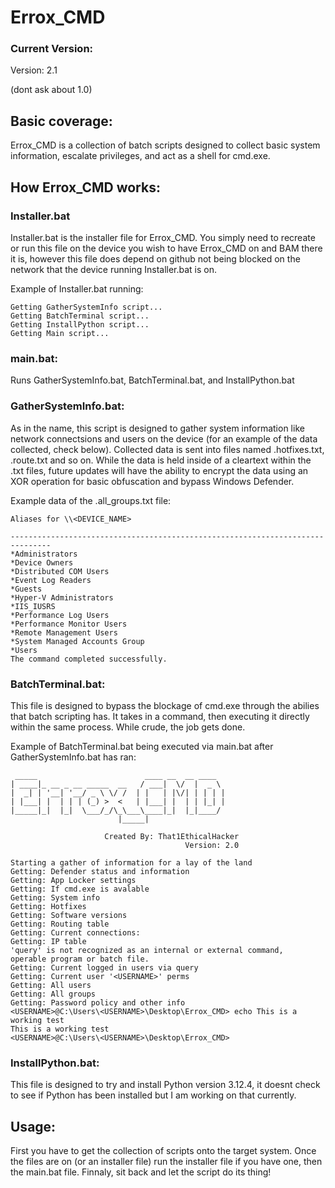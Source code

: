 # Errox_CMD

### Current Version:

Version: 2.1

(dont ask about 1.0)

## Basic coverage:

Errox_CMD is a collection of batch scripts designed to collect basic system information, escalate privileges, and act as a shell for cmd.exe.

## How Errox_CMD works:

### Installer.bat

  Installer.bat is the installer file for Errox_CMD. You simply need to recreate or run this file on the device you wish to have Errox_CMD on and BAM there it is, however this file does depend on github not being blocked on the network that the device running Installer.bat is on.
  
  Example of Installer.bat running:
  
    Getting GatherSystemInfo script...
    Getting BatchTerminal script...
    Getting InstallPython script...
    Getting Main script...               

### main.bat:
  
  Runs GatherSystemInfo.bat, BatchTerminal.bat, and InstallPython.bat
  
### GatherSystemInfo.bat:
  As in the name, this script is designed to gather system information like network connectsions and users on the device (for an example of the data collected, check below). Collected data is sent into files named .hotfixes.txt, .route.txt and so on. While the data is held inside of a cleartext within the .txt files, future updates will have the ability to encrypt the data using an XOR operation for basic obfuscation and bypass Windows Defender.

  Example data of the .all_groups.txt file:

    Aliases for \\<DEVICE_NAME>

    -------------------------------------------------------------------------------
    *Administrators
    *Device Owners
    *Distributed COM Users
    *Event Log Readers
    *Guests
    *Hyper-V Administrators
    *IIS_IUSRS
    *Performance Log Users
    *Performance Monitor Users
    *Remote Management Users
    *System Managed Accounts Group
    *Users
    The command completed successfully.

### BatchTerminal.bat:
  
  This file is designed to bypass the blockage of cmd.exe through the abilies that batch scripting has. It takes in a command, then executing it directly within the same process. While crude, the job gets done.

  Example of BatchTerminal.bat being executed via main.bat after GatherSystemInfo.bat has ran:

     _____                        ____ __  __ ____
    | ____|_ __ _ __ _____  __   / ___|  \/  |  _ \
    |  _| | '__| '__/ _ \ \/ /  | |   | |\/| | | | |
    | |___| |  | | | (_) >  <   | |___| |  | | |_| |
    |_____|_|  |_|  \___/_/\_\___\____|_|  |_|____/
                            |_____|
    
                         Created By: That1EthicalHacker
                                           Version: 2.0
    
    Starting a gather of information for a lay of the land
    Getting: Defender status and information
    Getting: App Locker settings
    Getting: If cmd.exe is avalable
    Getting: System info
    Getting: Hotfixes
    Getting: Software versions
    Getting: Routing table
    Getting: Current connections:
    Getting: IP table
    'query' is not recognized as an internal or external command,
    operable program or batch file.
    Getting: Current logged in users via query
    Getting: Current user '<USERNAME>' perms
    Getting: All users
    Getting: All groups
    Getting: Password policy and other info
    <USERNAME>@C:\Users\<USERNAME>\Desktop\Errox_CMD> echo This is a working test
    This is a working test
    <USERNAME>@C:\Users\<USERNAME>\Desktop\Errox_CMD>

### InstallPython.bat:

  This file is designed to try and install Python version 3.12.4, it doesnt check to see if Python has been installed but I am working on that currently.

## Usage:

  First you have to get the collection of scripts onto the target system. Once the files are on (or an installer file) run the installer file if you have one, then the main.bat file. Finnaly, sit back and let the script do its thing!
